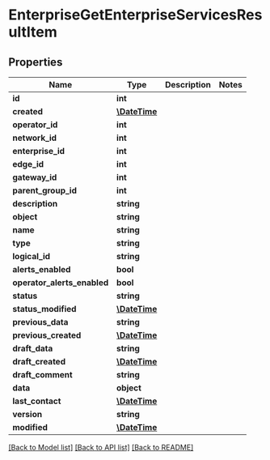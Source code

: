 # EnterpriseGetEnterpriseServicesResultItem

## Properties
Name | Type | Description | Notes
------------ | ------------- | ------------- | -------------
**id** | **int** |  | 
**created** | [**\DateTime**](\DateTime.md) |  | 
**operator_id** | **int** |  | 
**network_id** | **int** |  | 
**enterprise_id** | **int** |  | 
**edge_id** | **int** |  | 
**gateway_id** | **int** |  | 
**parent_group_id** | **int** |  | 
**description** | **string** |  | 
**object** | **string** |  | 
**name** | **string** |  | 
**type** | **string** |  | 
**logical_id** | **string** |  | 
**alerts_enabled** | **bool** |  | 
**operator_alerts_enabled** | **bool** |  | 
**status** | **string** |  | 
**status_modified** | [**\DateTime**](\DateTime.md) |  | 
**previous_data** | **string** |  | 
**previous_created** | [**\DateTime**](\DateTime.md) |  | 
**draft_data** | **string** |  | 
**draft_created** | [**\DateTime**](\DateTime.md) |  | 
**draft_comment** | **string** |  | 
**data** | **object** |  | 
**last_contact** | [**\DateTime**](\DateTime.md) |  | 
**version** | **string** |  | 
**modified** | [**\DateTime**](\DateTime.md) |  | 

[[Back to Model list]](../README.md#documentation-for-models) [[Back to API list]](../README.md#documentation-for-api-endpoints) [[Back to README]](../README.md)


